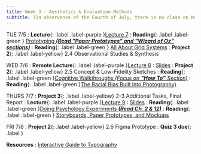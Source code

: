 ```yaml
---
title: Week 3 - Aesthetics & Evaluation Methods
subtitle: (In observance of the Fourth of July, there is no class on Monday, so no Studio this week.)
---
```


TUE 7/5
: **Lecture**{: .label .label-purple }[Lecture 7](#)
: **Reading**{: .label .label-green } [Prototyping _**(Read "Paper Prototypes" and "Wizard of Oz" sections)**_](http://courses.csail.mit.edu/6.831/2014/readings/L10-prototyping/#paper-prototypes)
: **Reading**{: .label .label-green } [All About Grid Systems](
https://webdesign.tutsplus.com/articles/all-about-grid-systems--webdesign-14471)
: **Project 2**{: .label .label-yellow} 2.4 Observational Studies & Synthesis

WED 7/6
: **Remote Lecture**{: .label .label-purple }[Lecture 8](#)
   : [Slides](#)
: **Project 2**{: .label .label-yellow} 2.5 Concept & Low-Fidelity Sketches
: **Reading**{: .label .label-green }[Cognitive Walkthroughs _(Focus on **"How To"** Section)_](https://www.usabilitybok.org/cognitive-walkthrough)
: **Reading**{: .label .label-green }[The Racial Bias Built into Photography)](https://drive.google.com/file/d/1sQ57eZtYvSphDrc0OM-F9QqsqRX91SIS/view?usp=sharing)



THURS 7/7
: **Project 3**{: .label .label-yellow} 2-3 Additional Tasks, Final Report 
: **Lecture**{: .label .label-purple }[Lecture 9](#)
  : [Slides](#)
: **Reading**{: .label .label-green }[Doing Psychology Experiments _**(Read Ch. 2 & 12)**_](https://drive.google.com/file/d/1U5qLPzlmmLgTh1nPyPvtdTXWG3ylhazi/view?usp=sharing)
: **Reading**{: .label .label-green } [ Storyboards, Paper Prototypes, and Mockups](https://www.youtube.com/watch?v=z4glsttyxw8)


FRI 7/8
: **Project 2**{: .label .label-yellow} 2.6 Figma Prototype
: **Quiz 3 due**{: .label }

**Resources**
: [Interactive Guide to Typography](http://www.kaikkonendesign.fi.s3-website-eu-west-1.amazonaws.com/typography/)

